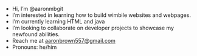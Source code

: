 - Hi, I’m @aaronmbgit
- I’m interested in learning how to build wimbile websites and webpages.
- I’m currently learning HTML and  java
- I’m looking to collaborate on developer projects to showcase my newfound abilities.
- Reach me at aaronbrown557@gmail.com
- Pronouns: he/him


